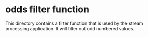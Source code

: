 # odds filter function

This directory contains a filter function that is used by the stream
processing application. It will filter out odd numbered values.
